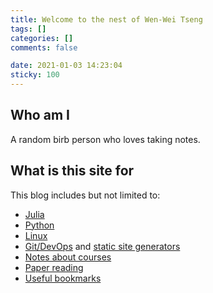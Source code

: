 ```yaml
---
title: Welcome to the nest of Wen-Wei Tseng
tags: []
categories: []
comments: false

date: 2021-01-03 14:23:04
sticky: 100
---
```


## Who am I

A random birb person who loves taking notes.

## What is this site for

This blog includes but not limited to:

- [Julia](/categories/julia/)
- [Python](/categories/python/)
- [Linux](/categories/linux/)
- [Git/DevOps](/categories/git/) and [static site generators](/categories/static-site-generator/)
- [Notes about courses](/categories/course-notes/)
- [Paper reading](/categories/reading/)
- [Useful bookmarks](/tags/bookmark/)
